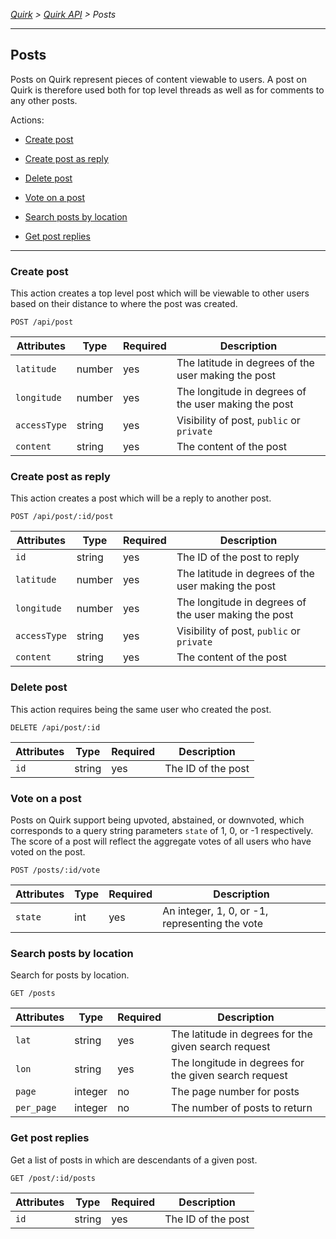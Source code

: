 *[Quirk](../../README.md) > [Quirk API](../README.md) > Posts*

---

## Posts

Posts on Quirk represent pieces of content viewable to users.
A post on Quirk is therefore used both for top level threads as well
as for comments to any other posts.

Actions: 

* [Create post](#create-post)

* [Create post as reply](#create-post-as-reply)

* [Delete post](#delete-post)

* [Vote on a post](#vote-on-a-post)

* [Search posts by location](#search-posts-by-location)

* [Get post replies](#get-post-replies)


---

### Create post

This action creates a top level post which will be viewable to other users
based on their distance to where the post was created.

`POST /api/post` 

| **Attributes** | **Type** | **Required** | **Description** |
| ---------- | ---- | -------- | ----------- |
| `latitude` | number | yes |  The latitude in degrees of the user making the post |
| `longitude` | number | yes |  The longitude in degrees of the user making the post|
| `accessType` | string | yes | Visibility of post, `public` or `private` |
| `content` | string | yes | The content of the post |


### Create post as reply

This action creates a post which will be a reply to another post.

`POST /api/post/:id/post` 

| **Attributes** | **Type** | **Required** | **Description** |
| ---------- | ---- | -------- | ----------- |
| `id` | string | yes | The ID of the post to reply |
| `latitude` | number | yes |  The latitude in degrees of the user making the post |
| `longitude` | number | yes |  The longitude in degrees of the user making the post|
| `accessType` | string | yes | Visibility of post, `public` or `private` |
| `content` | string | yes | The content of the post |


### Delete post

This action requires being the same user who created the post.

`DELETE /api/post/:id`

| **Attributes** | **Type** | **Required** | **Description** |
| ---------- | ---- | -------- | ----------- |
| `id` | string | yes | The ID of the post |


### Vote on a post

Posts on Quirk support being upvoted, abstained, or downvoted, which 
corresponds to a query string parameters `state` of 1, 0, or -1 respectively.
The score of a post will reflect the aggregate votes of all users who
have voted on the post.

`POST /posts/:id/vote`

| **Attributes** | **Type** | **Required** | **Description** |
| ---------- | ---- | -------- | ----------- |
| `state` | int | yes | An integer, 1, 0, or -1, representing the vote |


### Search posts by location

Search for posts by location.

`GET /posts`

| **Attributes** | **Type** | **Required** | **Description** |
| ---------- | ---- | -------- | ----------- |
| `lat` | string | yes | The latitude in degrees for the given search request |
| `lon` | string | yes | The longitude in degrees for the given search request |
| `page` | integer | no | The page number for posts |
| `per_page` | integer | no | The number of posts to return |


### Get post replies

Get a list of posts in which are descendants of a given post.

`GET /post/:id/posts`

| **Attributes** | **Type** | **Required** | **Description** |
| ---------- | ---- | -------- | ----------- |
| `id` | string | yes | The ID of the post |

